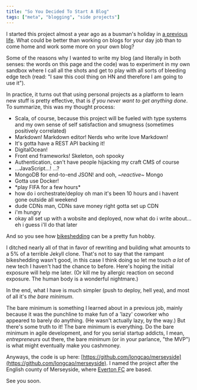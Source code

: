 ```yaml
---
title: "So You Decided To Start A Blog"
tags: ["meta", "blogging", "side projects"]
---
```


I started this project almost a year ago as a busman's holiday in [a previous life](http://tech.kinja.com/). What could be better than working on blogs for your day job than to come home and work some more on your own blog?

Some of the reasons why I wanted to write my blog (and literally in both senses: the words on this page and the code) was to experiment in my own sandbox where I call all the shots and get to play with all sorts of bleeding edge tech (read: "I saw this cool thing on HN and therefore I am going to use it").

In practice, it turns out that using personal projects as a platform to learn new stuff is pretty effective, that is _if you never want to get anything done_. To summarize, this was my thought process:

* Scala, of course, because this project will be fueled with type systems and my own sense of self satisfaction and smugness (sometimes positively correlated)
* Markdown! Markdown editor! Nerds who write love Markdown!
* It's gotta have a REST API backing it!
* DigitalOcean!
* Front end frameworks! Skeleton, ooh spooky
* Authentication, can't have people hijacking my craft CMS of course
* ...JavaScript...! ...?
* MongoDB for end-to-end JSON! and ooh, _~reactive~_ Mongo
* Gotta use Docker!
* \*play FIFA for a few hours\*
* how do i orchestrate/deploy oh man it's been 10 hours and i havent gone outside all weekend
* dude CDNs man, CDNs save money right gotta set up CDN
* i'm hungry
* okay all set up with a wobsite and deployed, now what do i write about... eh i guess i'll do that later

And so you see how [bikeshedding](http://en.wiktionary.org/wiki/bikeshedding) can be a pretty fun hobby.

I ditched nearly all of that in favor of rewriting and building what amounts to a 5% of a terrible Jekyll clone. That's not to say that the rampant bikeshedding wasn't good, in this case I think doing so let me touch _a lot_ of new tech I haven't had the chance to before. Here's hoping the initial exposure will help me later. (Or kill me by allergic reaction on second exposure. The human body is a wonderful nightmare.)

In the end, what I have is much simpler (push to deploy, hell yea), and most of all it's _the bare minimum_.

The bare minimum is something I learned about in a previous job, mainly because it was the punchline to make fun of a 'lazy' coworker who appeared to barely do anything. (He wasn't actually lazy, by the way.) But there's some truth to it! The bare minimum is everything. Do the bare minimum in agile development, and for you serial startup addicts, I mean, _entrepreneurs_ out there, the bare minimum (or in your parlance, "the MVP") is what might eventually make you cashmoney.

Anyways, the code is up here: [https://github.com/longcao/merseyside](https://github.com/longcao/merseyside). I named the project after the English county of Merseyside, where [Everton FC](http://www.evertonfc.com/) are based.

See you soon.